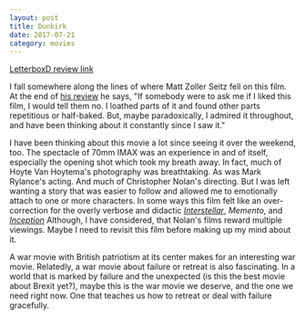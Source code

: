 ```yaml
---
layout: post
title: Dunkirk 
date: 2017-07-21
category: movies
---
```

 
[LetterboxD review link](https://letterboxd.com/samarthbhaskar/film/dunkirk-2017/)

I fall somewhere along the lines of where Matt Zoller Seitz fell on this film. At the end of <a href="http://www.rogerebert.com/reviews/dunkirk-2017">his review</a> he says, "If somebody were to ask me if I liked this film, I would tell them no. I loathed parts of it and found other parts repetitious or half-baked. But, maybe paradoxically, I admired it throughout, and have been thinking about it constantly since I saw it."

I have been thinking about this movie a lot since seeing it over the weekend, too. The spectacle of 70mm IMAX was an experience in and of itself, especially the opening shot which took my breath away. In fact, much of Hoyte Van Hoytema's photography was breathtaking. As was Mark Rylance's acting. And much of Christopher Nolan's directing. But I was left wanting a story that was easier to follow and allowed me to emotionally attach to one or more characters. In some ways this film felt like an over-correction for the overly verbose and didactic <em><a href="https://letterboxd.com/samarthbhaskar/film/interstellar/">Interstellar</a></em>, <em>Memento</em>, and <em><a href="https://letterboxd.com/samarthbhaskar/film/inception/">Inception</a></em> Although, I have considered, that Nolan's films reward multiple viewings. Maybe I need to revisit this film before making up my mind about it. 

A war movie with British patriotism at its center makes for an interesting war movie. Relatedly, a war movie about failure or retreat is also fascinating. In a world that is marked by failure and the unexpected (is this the best movie about Brexit yet?), maybe this is the war movie we deserve, and the one we need right now. One that teaches us how to retreat or deal with failure gracefully. 